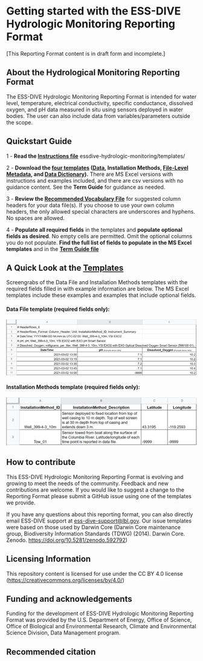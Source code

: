 # Getting started with the ESS-DIVE Hydrologic Monitoring Reporting Format
[This Reporting Format content is in draft form and incomplete.]
## About the Hydrological Monitoring Reporting Format
The ESS-DIVE Hydrologic Monitoring Reporting Format is intended for water level, temperature, electrical conductivity, specific conductance, dissolved oxygen, and pH data measured in situ using sensors deployed in water bodies. The user can also include data from variables/parameters outside the scope.

## Quickstart Guide
1 - **Read the [Instructions file](HydroRF_Instructions.md)** essdive-hydrologic-monitoring/templates/

2 - **Download the [four templates](essdive-hydrologic-monitoring/templates/) ([Data](essdive-hydrologic-monitoring/templates/HydroRF_Template_Data.xlsx), Installation Methods, [File-Level Metadata](essdive-hydrologic-monitoring/templates/HydroRF_Template_FLMD.xlsx), and [Data Dictionary](essdive-hydrologic-monitoring/templates/HydroRF_Template_dd.xlsx)).** There are MS Excel versions with instructions and examples included, and there are csv versions with no guidance content. See the **Term Guide** for guidance as needed.
  
3 - **Review the [Recommended Vocabulary File](HydroRF_RecommendedVocabulary.md)** for suggested column headers for your data file(s). If you choose to use your own column headers, the only allowed special characters are underscores and hyphens. No spaces are allowed.
  
4 - **Populate all required fields** in the templates and **populate optional fields as desired**. No empty cells are permitted. Omit the optional columns you do not populate.  **Find the full list of fields to populate in the MS Excel templates** and in the **[Term Guide file](HydroRF_Term_Guide.md)**


## A Quick Look at the [Templates](essdive-hydrologic-monitoring/templates/)
Screengrabs of the Data File and Installation Methods templates with the required fields filled in with example information are below. The MS Excel templates include these examples and examples that include optional fields. 

#### Data File template (required fields only):
![alt text](https://github.com/ess-dive-community/essdive-hydrologic-monitoring/blob/main/graphics/Graphic_Quick-Look_Required-Fields_DataFile.PNG "Data File template (required fields only)")

#### Installation Methods template (required fields only):
![alt text](https://github.com/ess-dive-community/essdive-hydrologic-monitoring/blob/main/graphics/Graphic_Quick-Look_Required-Fields_InstallationMethods.PNG "Sensor Metadata template (required fields only)")


## How to contribute
This ESS-DIVE Hydrologic Monitoring Reporting Format is evolving and growing to meet the needs of the community. Feedback and new contributions are welcome. If you would like to suggest a change to the Reporting Format please submit a GitHub issue using one of the templates we provide.

If you have any questions about this reporting format, you can also directly email ESS-DIVE support at ess-dive-support@lbl.gov. Our issue templates were based on those used by Darwin Core (Darwin Core maintenance group, Biodiversity Information Standards (TDWG) (2014). Darwin Core. Zenodo. https://doi.org/10.5281/zenodo.592792)

## Licensing Information
This repository content is licensed for use under the CC BY 4.0 license (https://creativecommons.org/licenses/by/4.0/)

## Funding and acknowledgements
Funding for the development of ESS-DIVE Hydrologic Monitoring Reporting Format was provided by the U.S. Department of Energy, Office of Science, Office of Biological and Environmental Research, Climate and Environmental Science Division, Data Management program.

## Recommended citation
